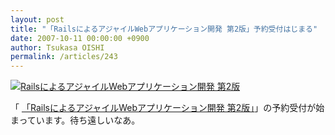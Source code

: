 ```yaml
---
layout: post
title: "「RailsによるアジャイルWebアプリケーション開発 第2版」予約受付はじまる"
date: 2007-10-11 00:00:00 +0900
author: Tsukasa OISHI
permalink: /articles/243
---
```


 [![RailsによるアジャイルWebアプリケーション開発 第2版](https://images-na.ssl-images-amazon.com/images/I/51Y%2BviLzM5L._SL160_.jpg "RailsによるアジャイルWebアプリケーション開発 第2版")](http://www.amazon.co.jp/Rails%E3%81%AB%E3%82%88%E3%82%8B%E3%82%A2%E3%82%B8%E3%83%A3%E3%82%A4%E3%83%ABWeb%E3%82%A2%E3%83%97%E3%83%AA%E3%82%B1%E3%83%BC%E3%82%B7%E3%83%A7%E3%83%B3%E9%96%8B%E7%99%BA-%E7%AC%AC2%E7%89%88-Dave-Thomas/dp/4274066967%3FSubscriptionId%3DAKIAIKJECTBTL3JTYTKA%26tag%3Dkaeruspoon-22%26linkCode%3Dxm2%26camp%3D2025%26creative%3D165953%26creativeASIN%3D4274066967)

「 [「RailsによるアジャイルWebアプリケーション開発 第2版」](http://www.amazon.co.jp/Rails%E3%81%AB%E3%82%88%E3%82%8B%E3%82%A2%E3%82%B8%E3%83%A3%E3%82%A4%E3%83%ABWeb%E3%82%A2%E3%83%97%E3%83%AA%E3%82%B1%E3%83%BC%E3%82%B7%E3%83%A7%E3%83%B3%E9%96%8B%E7%99%BA-%E7%AC%AC2%E7%89%88-Dave-Thomas/dp/4274066967%3FSubscriptionId%3DAKIAIKJECTBTL3JTYTKA%26tag%3Dkaeruspoon-22%26linkCode%3Dxm2%26camp%3D2025%26creative%3D165953%26creativeASIN%3D4274066967)」の予約受付が始まっています。待ち遠しいなあ。
